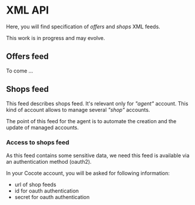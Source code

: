 XML API
=======

Here, you will find specification of *offers* and *shops* XML feeds.

This work is in progress and may evolve.


## Offers feed

To come ...


## Shops feed

This feed describes shops feed. It's relevant only for _"agent"_ account.
This kind of account allows to manage several _"shop"_ accounts.

The point of this feed for the agent is to automate the creation and the update of managed accounts.

### Access to shops feed

As this feed contains some sensitive data, we need this feed is available via an authentication method (oauth2).

In your Cocote account, you will be asked for following information:
* url of shop feeds
* id for oauth authentication
* secret for oauth authentication